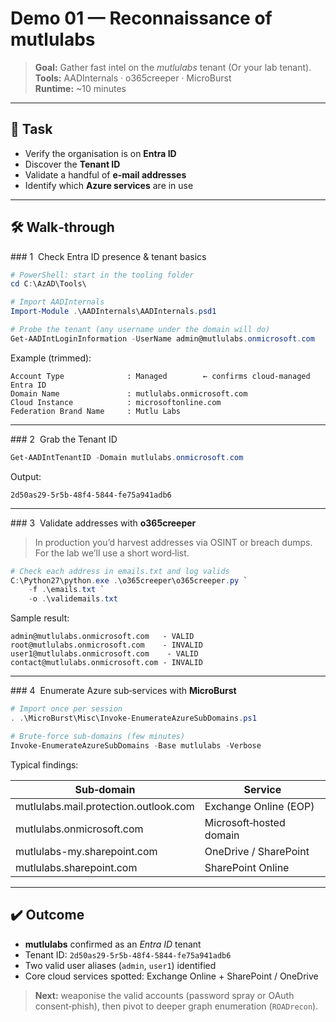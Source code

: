 # Demo 01 — Reconnaissance of **mutlulabs**

> **Goal:** Gather fast intel on the *mutlulabs* tenant (Or your lab tenant).  
> **Tools:** AADInternals · o365creeper · MicroBurst  
> **Runtime:** ~10 minutes  

---

## 🎯 Task

* Verify the organisation is on **Entra ID**  
* Discover the **Tenant ID**  
* Validate a handful of **e‑mail addresses**  
* Identify which **Azure services** are in use  

---

## 🛠️ Walk‑through

### 1  Check Entra ID presence & tenant basics

```powershell
# PowerShell: start in the tooling folder
cd C:\AzAD\Tools\

# Import AADInternals
Import-Module .\AADInternals\AADInternals.psd1

# Probe the tenant (any username under the domain will do)
Get-AADIntLoginInformation -UserName admin@mutlulabs.onmicrosoft.com
```

Example (trimmed):

~~~
Account Type              : Managed        ← confirms cloud-managed Entra ID
Domain Name               : mutlulabs.onmicrosoft.com
Cloud Instance            : microsoftonline.com
Federation Brand Name     : Mutlu Labs
~~~

---

### 2  Grab the Tenant ID

```powershell
Get-AADIntTenantID -Domain mutlulabs.onmicrosoft.com
```

Output:

~~~
2d50as29-5r5b-48f4-5844-fe75a941adb6
~~~

---

### 3  Validate addresses with **o365creeper**

> In production you’d harvest addresses via OSINT or breach dumps.  
> For the lab we’ll use a short word‑list.

```powershell
# Check each address in emails.txt and log valids
C:\Python27\python.exe .\o365creeper\o365creeper.py `
    -f .\emails.txt `
    -o .\validemails.txt
```

Sample result:

~~~
admin@mutlulabs.onmicrosoft.com   - VALID
root@mutlulabs.onmicrosoft.com    - INVALID
user1@mutlulabs.onmicrosoft.com    - VALID
contact@mutlulabs.onmicrosoft.com - INVALID
~~~

---

### 4  Enumerate Azure sub‑services with **MicroBurst**

```powershell
# Import once per session
. .\MicroBurst\Misc\Invoke-EnumerateAzureSubDomains.ps1

# Brute‑force sub‑domains (few minutes)
Invoke-EnumerateAzureSubDomains -Base mutlulabs -Verbose
```

Typical findings:

| Sub‑domain                                   | Service                   |
|----------------------------------------------|---------------------------|
| mutlulabs.mail.protection.outlook.com        | Exchange Online (EOP)     |
| mutlulabs.onmicrosoft.com                    | Microsoft‑hosted domain   |
| mutlulabs-my.sharepoint.com                  | OneDrive / SharePoint     |
| mutlulabs.sharepoint.com                     | SharePoint Online         |

---

## ✔️ Outcome

* **mutlulabs** confirmed as an *Entra ID* tenant  
* Tenant ID: `2d50as29-5r5b-48f4-5844-fe75a941adb6`  
* Two valid user aliases (`admin`, `user1`) identified  
* Core cloud services spotted: Exchange Online + SharePoint / OneDrive  

> **Next:** weaponise the valid accounts (password spray or OAuth consent‑phish), then pivot to deeper graph enumeration (`ROADrecon`).
